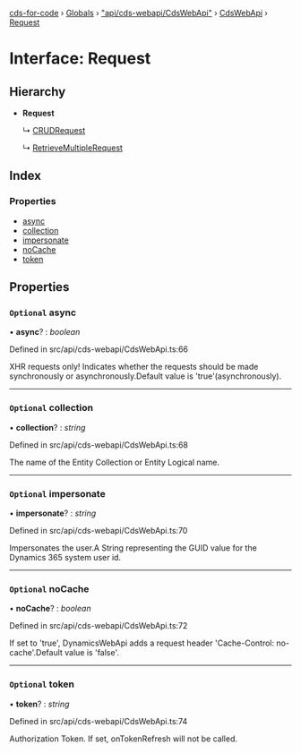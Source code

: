 [cds-for-code](../README.md) › [Globals](../globals.md) › ["api/cds-webapi/CdsWebApi"](../modules/_api_cds_webapi_cdswebapi_.md) › [CdsWebApi](../modules/_api_cds_webapi_cdswebapi_.cdswebapi.md) › [Request](_api_cds_webapi_cdswebapi_.cdswebapi.request.md)

# Interface: Request

## Hierarchy

* **Request**

  ↳ [CRUDRequest](_api_cds_webapi_cdswebapi_.cdswebapi.crudrequest.md)

  ↳ [RetrieveMultipleRequest](_api_cds_webapi_cdswebapi_.cdswebapi.retrievemultiplerequest.md)

## Index

### Properties

* [async](_api_cds_webapi_cdswebapi_.cdswebapi.request.md#optional-async)
* [collection](_api_cds_webapi_cdswebapi_.cdswebapi.request.md#optional-collection)
* [impersonate](_api_cds_webapi_cdswebapi_.cdswebapi.request.md#optional-impersonate)
* [noCache](_api_cds_webapi_cdswebapi_.cdswebapi.request.md#optional-nocache)
* [token](_api_cds_webapi_cdswebapi_.cdswebapi.request.md#optional-token)

## Properties

### `Optional` async

• **async**? : *boolean*

Defined in src/api/cds-webapi/CdsWebApi.ts:66

XHR requests only! Indicates whether the requests should be made synchronously or asynchronously.Default value is 'true'(asynchronously).

___

### `Optional` collection

• **collection**? : *string*

Defined in src/api/cds-webapi/CdsWebApi.ts:68

The name of the Entity Collection or Entity Logical name.

___

### `Optional` impersonate

• **impersonate**? : *string*

Defined in src/api/cds-webapi/CdsWebApi.ts:70

Impersonates the user.A String representing the GUID value for the Dynamics 365 system user id.

___

### `Optional` noCache

• **noCache**? : *boolean*

Defined in src/api/cds-webapi/CdsWebApi.ts:72

If set to 'true', DynamicsWebApi adds a request header 'Cache-Control: no-cache'.Default value is 'false'.

___

### `Optional` token

• **token**? : *string*

Defined in src/api/cds-webapi/CdsWebApi.ts:74

Authorization Token. If set, onTokenRefresh will not be called.
